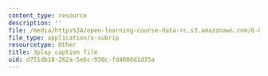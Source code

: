 ```yaml
---
content_type: resource
description: ''
file: /media/https%3A/open-learning-course-data-rc.s3.amazonaws.com/6-01sc-introduction-to-electrical-engineering-and-computer-science-i-spring-2011/d751db18262a5e6c930cfd4006d1d35a_Y9r9dO7KQj4.vtt
file_type: application/x-subrip
resourcetype: Other
title: 3play caption file
uid: d751db18-262a-5e6c-930c-fd4006d1d35a
---
```

